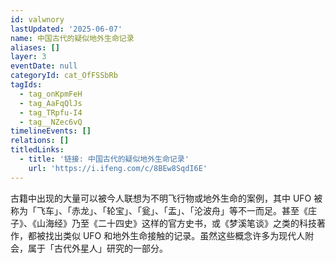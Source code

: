 ```yaml
---
id: valwnory
lastUpdated: '2025-06-07'
name: 中国古代的疑似地外生命记录
aliases: []
layer: 3
eventDate: null
categoryId: cat_OfFSSbRb
tagIds:
  - tag_onKpmFeH
  - tag_AaFqQlJs
  - tag_TRpfu-I4
  - tag__NZec6vQ
timelineEvents: []
relations: []
titledLinks:
  - title: '链接: 中国古代的疑似地外生命记录'
    url: 'https://i.ifeng.com/c/8BEw8SqdI6E'
---
```

古籍中出现的大量可以被今人联想为不明飞行物或地外生命的案例，其中 UFO 被称为「飞车」、「赤龙」、「轮宝」、「瓮」、「盂」、「沦波舟」等不一而足。甚至《庄子》、《山海经》乃至《二十四史》这样的官方史书，或《梦溪笔谈》之类的科技著作，都被找出类似 UFO 和地外生命接触的记录。虽然这些概念许多为现代人附会，属于「古代外星人」研究的一部分。
